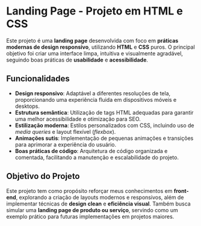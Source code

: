 # Landing Page - Projeto em HTML e CSS

Este projeto é uma **landing page** desenvolvida com foco em **práticas modernas de design responsivo**, utilizando **HTML** e **CSS** puros. O principal objetivo foi criar uma interface limpa, intuitiva e visualmente agradável, seguindo boas práticas de **usabilidade** e **acessibilidade**.

## Funcionalidades

- **Design responsivo**: Adaptável a diferentes resoluções de tela, proporcionando uma experiência fluida em dispositivos móveis e desktops.
- **Estrutura semântica**: Utilização de tags HTML adequadas para garantir uma melhor acessibilidade e otimização para SEO.
- **Estilização moderna**: Estilos personalizados com CSS, incluindo uso de *media queries* e layout flexível (*flexbox*).
- **Animações sutis**: Implementação de pequenas animações e transições para aprimorar a experiência do usuário.
- **Boas práticas de código**: Arquitetura de código organizada e comentada, facilitando a manutenção e escalabilidade do projeto.

## Objetivo do Projeto

Este projeto tem como propósito reforçar meus conhecimentos em **front-end**, explorando a criação de layouts modernos e responsivos, além de implementar técnicas de **design clean** e **eficiência visual**. Também busca simular uma **landing page de produto ou serviço**, servindo como um exemplo prático para futuras implementações em projetos maiores.



